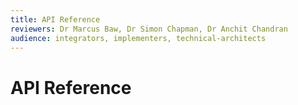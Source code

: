 ```yaml
---
title: API Reference
reviewers: Dr Marcus Baw, Dr Simon Chapman, Dr Anchit Chandran
audience: integrators, implementers, technical-architects
---
```

# API Reference

<!-- Embeds the Swagger UI view of the API reference here -->
<link type="text/css" rel="stylesheet" href="https://unpkg.com/swagger-ui-dist@5/swagger-ui.css">

<div id="swagger-ui"></div>

<script src="https://unpkg.com/swagger-ui-dist@5/swagger-ui-bundle.js" charset="UTF-8"></script>

<script>
    const ui = SwaggerUIBundle({
    url: 'https://raw.githubusercontent.com/rcpch/digital-growth-charts-server/live/openapi.json',
    dom_id: '#swagger-ui',
    })
</script>
